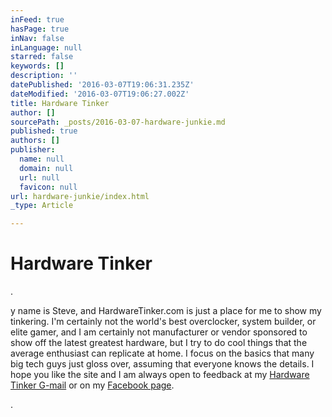 ```yaml
---
inFeed: true
hasPage: true
inNav: false
inLanguage: null
starred: false
keywords: []
description: ''
datePublished: '2016-03-07T19:06:31.235Z'
dateModified: '2016-03-07T19:06:27.002Z'
title: Hardware Tinker
author: []
sourcePath: _posts/2016-03-07-hardware-junkie.md
published: true
authors: []
publisher:
  name: null
  domain: null
  url: null
  favicon: null
url: hardware-junkie/index.html
_type: Article

---
```

# Hardware Tinker

.

y name is Steve, and HardwareTinker.com is just a place for me to show my tinkering.  I'm certainly not the world's best overclocker, system builder, or elite gamer, and I am certainly not manufacturer or vendor sponsored to show off the latest greatest hardware, but I try to do cool things that the average enthusiast can replicate at home.  I focus on the basics that many big tech guys just gloss over, assuming that everyone knows the details.  I hope you like the site and I am always open to feedback at my [Hardware Tinker G-mail][0] or on my [Facebook page][1].

.

[0]: mailto:hardwaretinker@gmail.com
[1]: https://www.facebook.com/hardwaretinker/